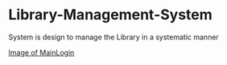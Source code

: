 # Library-Management-System

System is design to manage the Library in a systematic manner

[Image of MainLogin](./Main-Login.png)
